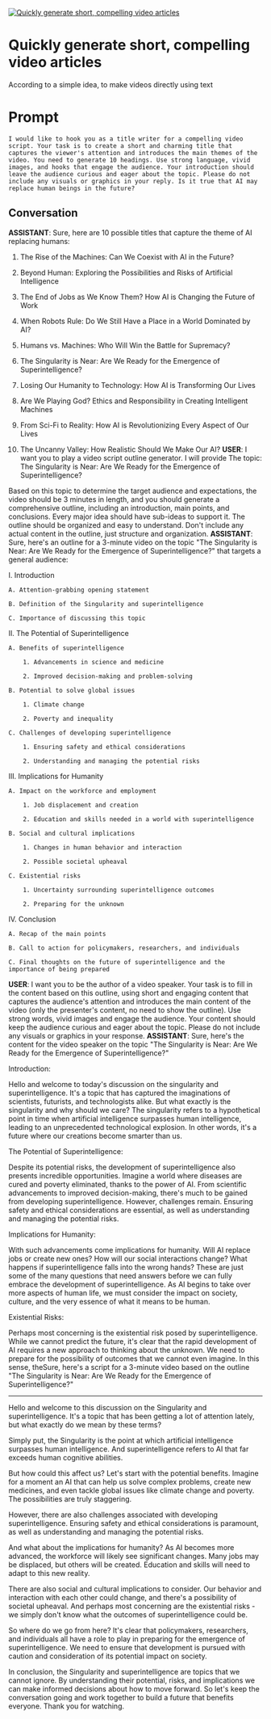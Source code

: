
[![Quickly generate short, compelling video articles](https://flow-prompt-covers.s3.us-west-1.amazonaws.com/icon/realistic/real_8.png)]()
# Quickly generate short, compelling video articles 
According to a simple idea, to make videos directly using text

# Prompt

```
I would like to hook you as a title writer for a compelling video script. Your task is to create a short and charming title that captures the viewer's attention and introduces the main themes of the video. You need to generate 10 headings. Use strong language, vivid images, and hooks that engage the audience. Your introduction should leave the audience curious and eager about the topic. Please do not include any visuals or graphics in your reply. Is it true that AI may replace human beings in the future?
```

## Conversation

**ASSISTANT**: Sure, here are 10 possible titles that capture the theme of AI replacing humans:



1. The Rise of the Machines: Can We Coexist with AI in the Future?

2. Beyond Human: Exploring the Possibilities and Risks of Artificial Intelligence

3. The End of Jobs as We Know Them? How AI is Changing the Future of Work

4. When Robots Rule: Do We Still Have a Place in a World Dominated by AI?

5. Humans vs. Machines: Who Will Win the Battle for Supremacy?

6. The Singularity is Near: Are We Ready for the Emergence of Superintelligence?

7. Losing Our Humanity to Technology: How AI is Transforming Our Lives

8. Are We Playing God? Ethics and Responsibility in Creating Intelligent Machines

9. From Sci-Fi to Reality: How AI is Revolutionizing Every Aspect of Our Lives

10. The Uncanny Valley: How Realistic Should We Make Our AI?
**USER**: I want you to play a video script outline generator. I will provide The topic: The Singularity is Near: Are We Ready for the Emergence of Superintelligence?

Based on this topic to determine the target audience and expectations, the video should be 3 minutes in length, and you should generate a comprehensive outline, including an introduction, main points, and conclusions. Every major idea should have sub-ideas to support it. The outline should be organized and easy to understand. Don't include any actual content in the outline, just structure and organization.
**ASSISTANT**: Sure, here's an outline for a 3-minute video on the topic "The Singularity is Near: Are We Ready for the Emergence of Superintelligence?" that targets a general audience:



I. Introduction

    A. Attention-grabbing opening statement

    B. Definition of the Singularity and superintelligence

    C. Importance of discussing this topic



II. The Potential of Superintelligence

    A. Benefits of superintelligence

        1. Advancements in science and medicine

        2. Improved decision-making and problem-solving

    B. Potential to solve global issues

        1. Climate change

        2. Poverty and inequality

    C. Challenges of developing superintelligence

        1. Ensuring safety and ethical considerations

        2. Understanding and managing the potential risks



III. Implications for Humanity

    A. Impact on the workforce and employment

        1. Job displacement and creation

        2. Education and skills needed in a world with superintelligence

    B. Social and cultural implications 

        1. Changes in human behavior and interaction

        2. Possible societal upheaval 

    C. Existential risks 

        1. Uncertainty surrounding superintelligence outcomes

        2. Preparing for the unknown 



IV. Conclusion

    A. Recap of the main points

    B. Call to action for policymakers, researchers, and individuals

    C. Final thoughts on the future of superintelligence and the importance of being prepared
**USER**: I want you to be the author of a video speaker. Your task is to fill in the content based on this outline, using short and engaging content that captures the audience's attention and introduces the main content of the video (only the presenter's content, no need to show the outline). Use strong words, vivid images and engage the audience. Your content should keep the audience curious and eager about the topic. Please do not include any visuals or graphics in your response.
**ASSISTANT**: Sure, here's the content for the video speaker on the topic "The Singularity is Near: Are We Ready for the Emergence of Superintelligence?"



Introduction:

Hello and welcome to today's discussion on the singularity and superintelligence. It's a topic that has captured the imaginations of scientists, futurists, and technologists alike. But what exactly is the singularity and why should we care? The singularity refers to a hypothetical point in time when artificial intelligence surpasses human intelligence, leading to an unprecedented technological explosion. In other words, it's a future where our creations become smarter than us. 



The Potential of Superintelligence:

Despite its potential risks, the development of superintelligence also presents incredible opportunities. Imagine a world where diseases are cured and poverty eliminated, thanks to the power of AI. From scientific advancements to improved decision-making, there's much to be gained from developing superintelligence. However, challenges remain. Ensuring safety and ethical considerations are essential, as well as understanding and managing the potential risks. 



Implications for Humanity:

With such advancements come implications for humanity. Will AI replace jobs or create new ones? How will our social interactions change? What happens if superintelligence falls into the wrong hands? These are just some of the many questions that need answers before we can fully embrace the development of superintelligence. As AI begins to take over more aspects of human life, we must consider the impact on society, culture, and the very essence of what it means to be human.



Existential Risks:

Perhaps most concerning is the existential risk posed by superintelligence. While we cannot predict the future, it's clear that the rapid development of AI requires a new approach to thinking about the unknown. We need to prepare for the possibility of outcomes that we cannot even imagine. In this sense, theSure, here's a script for a 3-minute video based on the outline "The Singularity is Near: Are We Ready for the Emergence of Superintelligence?"



---



Hello and welcome to this discussion on the Singularity and superintelligence. It's a topic that has been getting a lot of attention lately, but what exactly do we mean by these terms?



Simply put, the Singularity is the point at which artificial intelligence surpasses human intelligence. And superintelligence refers to AI that far exceeds human cognitive abilities.



But how could this affect us? Let's start with the potential benefits. Imagine for a moment an AI that can help us solve complex problems, create new medicines, and even tackle global issues like climate change and poverty. The possibilities are truly staggering.



However, there are also challenges associated with developing superintelligence. Ensuring safety and ethical considerations is paramount, as well as understanding and managing the potential risks.



And what about the implications for humanity? As AI becomes more advanced, the workforce will likely see significant changes. Many jobs may be displaced, but others will be created. Education and skills will need to adapt to this new reality.



There are also social and cultural implications to consider. Our behavior and interaction with each other could change, and there's a possibility of societal upheaval. And perhaps most concerning are the existential risks - we simply don't know what the outcomes of superintelligence could be.



So where do we go from here? It's clear that policymakers, researchers, and individuals all have a role to play in preparing for the emergence of superintelligence. We need to ensure that development is pursued with caution and consideration of its potential impact on society.



In conclusion, the Singularity and superintelligence are topics that we cannot ignore. By understanding their potential, risks, and implications we can make informed decisions about how to move forward. So let's keep the conversation going and work together to build a future that benefits everyone. Thank you for watching.



